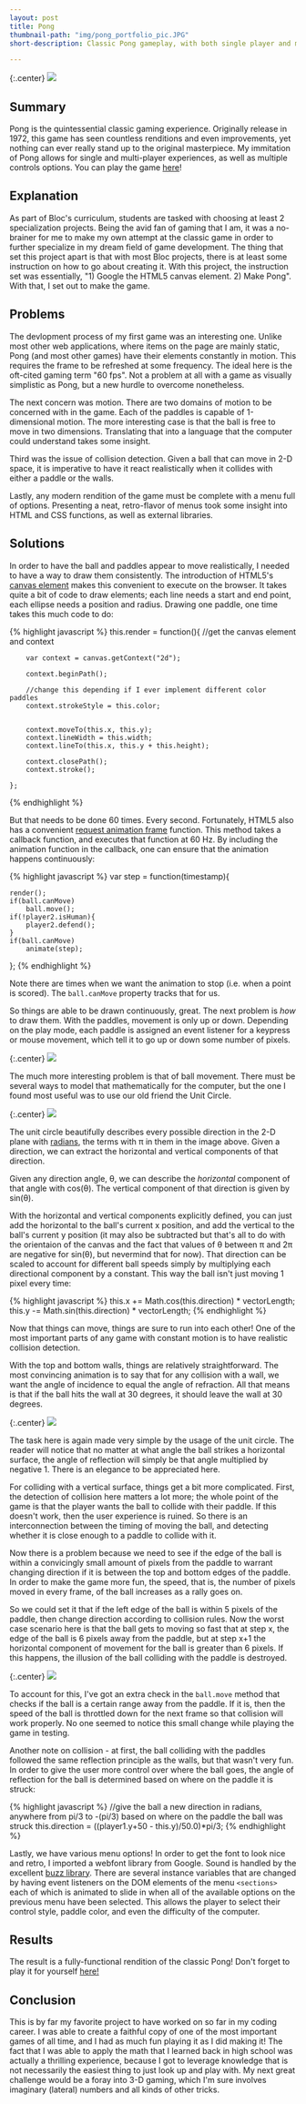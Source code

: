 ```yaml
---
layout: post
title: Pong
thumbnail-path: "img/pong_portfolio_pic.JPG"
short-description: Classic Pong gameplay, with both single player and multiplayer modes. Keyboard controls and mouse control is supported! Powered by the HTML5 canvas element.

---
```


{:.center}
![]({{site.baseurl}}/img/pong_portfolio_pic.JPG)

## Summary
Pong is the quintessential classic gaming experience. Originally release in 1972, this game has seen countless renditions and even improvements, yet nothing can ever really stand up to the original masterpiece. My immitation of Pong allows for single and multi-player experiences, as well as multiple controls options. You can play the game <a href="https://evening-temple-10291.herokuapp.com/">here</a>!

## Explanation

As part of Bloc's curriculum, students are tasked with choosing at least 2 specialization projects. Being the avid fan of gaming that I am, it was a no-brainer for me to make my own attempt at the classic game in order to further specialize in my dream field of game development. The thing that set this project apart is that with most Bloc projects, there is at least some instruction on how to go about creating it. With this project, the instruction set was essentially, "1) Google the HTML5 canvas element. 2) Make Pong". With that, I set out to make the game. 

## Problems

The devlopment process of my first game was an interesting one. Unlike most other web applications, where items on the page are mainly static, Pong (and most other games) have their elements constantly in motion. This requires the frame to be refreshed at some frequency. The ideal here is the oft-cited gaming term "60 fps". Not a problem at all with a game as visually simplistic as Pong, but a new hurdle to overcome nonetheless.

The next concern was motion. There are two domains of motion to be concerned with in the game. Each of the paddles is capable of 1-dimensional motion. The more interesting case is that the ball is free to move in two dimensions. Translating that into a language that the computer could understand takes some insight.

Third was the issue of collision detection. Given a ball that can move in 2-D space, it is imperative to have it react realistically when it collides with either a paddle or the walls.

Lastly, any modern rendition of the game must be complete with a menu full of options. Presenting a neat, retro-flavor of menus took some insight into HTML and CSS functions, as well as external libraries.

## Solutions

In order to have the ball and paddles appear to move realistically, I needed to have a way to draw them consistently. The introduction of HTML5's <a href="http://diveintohtml5.info/canvas.html">canvas element</a> makes this convenient to execute on the browser. It takes quite a bit of code to draw elements; each line needs a start and end point, each ellipse needs a position and radius. Drawing one paddle, one time takes this much code to do:

{% highlight javascript %}
this.render = function(){
        //get the canvas element and context

        var context = canvas.getContext("2d");

        context.beginPath();

        //change this depending if I ever implement different color paddles
        context.strokeStyle = this.color;


        context.moveTo(this.x, this.y);
        context.lineWidth = this.width;
        context.lineTo(this.x, this.y + this.height);

        context.closePath();
        context.stroke();

    };
{% endhighlight %}

But that needs to be done 60 times. Every second. Fortunately, HTML5 also has a convenient <a href="https://developer.mozilla.org/en-US/docs/Web/API/window/requestAnimationFrame">request animation frame</a> function. This method takes a callback function, and executes that function at 60 Hz. By including the animation function in the callback, one can ensure that the animation happens continuously:

{% highlight javascript %}
var step = function(timestamp){
    
    render();
    if(ball.canMove)
        ball.move();
    if(!player2.isHuman){
        player2.defend();
    }
    if(ball.canMove)
        animate(step);
    
};
{% endhighlight %}

Note there are times when we want the animation to stop (i.e. when a point is scored). The `ball.canMove` property tracks that for us.


So things are able to be drawn continuously, great. The next problem is _how_ to draw them. With the paddles, movement is only up or down. Depending on the play mode, each paddle is assigned an event listener for a keypress or mouse movement, which tell it to go up or down some number of pixels.

{:.center}
![]({{site.baseurl}}/img/pong.JPG)

The much more interesting problem is that of ball movement. There must be several ways to model that mathematically for the computer, but the one I found most useful was to use our old friend the Unit Circle.

{:.center}
![]({{site.baseurl}}/img/unit_circle.png)

The unit circle beautifully describes every possible direction in the 2-D plane with <a href="https://en.wikipedia.org/wiki/Radian">radians</a>, the terms with π in them in the image above. Given a direction, we can extract the horizontal and vertical components of that direction.

Given any direction angle, θ, we can describe the _horizontal_ component of that angle with cos(θ).
The vertical component of that direction is given by sin(θ).

With the horizontal and vertical components explicitly defined, you can just add the horizontal to the ball's current x position, and add the vertical to the ball's current y position (it may also be subtracted but that's all to do with the orientaion of the canvas and the fact that values of θ between π  and 2π are negative for sin(θ), but nevermind that for now). That direction can be scaled to account for different ball speeds simply by multiplying each directional component by a constant. This way the ball isn't just moving 1 pixel every time:

{% highlight javascript %}
this.x += Math.cos(this.direction) * vectorLength;
this.y -= Math.sin(this.direction) * vectorLength;
{% endhighlight %}



Now that things can move, things are sure to run into each other! One of the most important parts of any game with constant motion is to have realistic collision detection. 

With the top and bottom walls, things are relatively straightforward. The most convincing animation is to say that for any collision with a wall, we want the angle of incidence to equal the angle of refraction. All that means is that if the ball hits the wall at 30 degrees, it should leave the wall at 30 degrees. 

{:.center}
![]({{site.baseurl}}/img/reflection.png)

The task here is again made very simple by the usage of the unit circle. The reader will notice that no matter at what angle the ball strikes a horizontal surface, the angle of reflection will simply be that angle multiplied by negative 1. There is an elegance to be appreciated here.

For colliding with a vertical surface, things get a bit more complicated. First, the detection of collision here matters a lot more; the whole point of the game is that the player wants the ball to collide with their paddle. If this doesn't work, then the user experience is ruined. So there is an interconnection between the timing of moving the ball, and detecting whether it is close enough to a paddle to collide with it.

Now there is a problem because we need to see if the edge of the ball is within a convicingly small amount of pixels from the paddle to warrant changing direction if it is between the top and bottom edges of the paddle. In order to make the game more fun, the speed, that is, the number of pixels moved in every frame, of the ball increases as a rally goes on.

So we could set it that if the left edge of the ball is within 5 pixels of the paddle, then change direction according to collision rules. Now the worst case scenario here is that the ball gets to moving so fast that at step x, the edge of the ball is 6 pixels away from the paddle, but at step x+1 the horizontal component of movement for the ball is greater than 6 pixels. If this happens, the illusion of the ball colliding with the paddle is destroyed. 

{:.center}
![]({{site.baseurl}}/img/collision.png)

To account for this, I've got an extra check in the `ball.move` method that checks if the ball is a certain range away from the paddle. If it is, then the speed of the ball is throttled down for the next frame so that collision will work properly. No one seemed to notice this small change while playing the game in testing.

Another note on collision - at first, the ball colliding with the paddles followed the same reflection principle as the walls, but that wasn't very fun. In order to give the user more control over where the ball goes, the angle of reflection for the ball is determined based on where on the paddle it is struck:

{% highlight javascript %}
//give the ball a new direction in radians, anywhere from pi/3 to -(pi/3) based on where on the paddle the ball was struck
this.direction = ((player1.y+50 - this.y)/50.0)*pi/3;
{% endhighlight %}

Lastly, we have various menu options! In order to get the font to look nice and retro, I imported a webfont library from Google. Sound is handled by the excellent <a href="http://buzz.jaysalvat.com/">buzz library</a>. There are several instance variables that are changed by having event listeners on the DOM elements of the menu `<sections>` each of which is animated to slide in when all of the available options on the previous menu have been selected. This allows the player to select their control style, paddle color, and even the difficulty of the computer. 

## Results

The result is a fully-functional rendition of the classic Pong! Don't forget to play it for yourself <a href="https://evening-temple-10291.herokuapp.com/">here!</a>

## Conclusion

This is by far my favorite project to have worked on so far in my coding career. I was able to create a faithful copy of one of the most important games of all time, and I had as much fun playing it as I did making it! The fact that I was able to apply the math that I learned back in high school was actually a thrilling experience, because I got to leverage knowledge that is not necessarily the easiest thing to just look up and play with. My next great challenge would be a foray into 3-D gaming, which I'm sure involves imaginary (lateral) numbers and all kinds of other tricks.



     

































